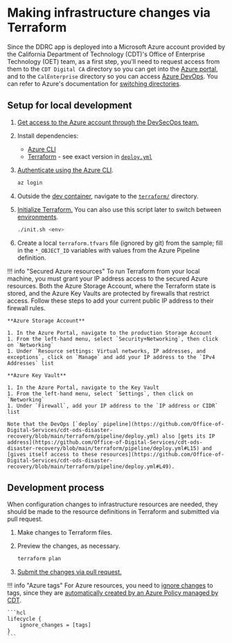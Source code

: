 # Making infrastructure changes via Terraform

Since the DDRC app is deployed into a Microsoft Azure account provided by the California Department of Technology (CDT)'s Office of Enterprise Technology (OET) team, as a first step, you'll need to request access from them to the `CDT Digital CA` directory so you can get into the [Azure portal](https://portal.azure.com), and to the `CalEnterprise` directory so you can access [Azure DevOps](https://calenterprise.visualstudio.com/CDT.ODS.DDRC). You can refer to Azure's documentation for [switching directories](https://learn.microsoft.com/en-us/azure/devtest/offer/how-to-change-directory-tenants-visual-studio-azure).

## Setup for local development

1. [Get access to the Azure account through the DevSecOps team.](../../reference/infrastructure/#getting-started)
1. Install dependencies:

   - [Azure CLI](https://docs.microsoft.com/en-us/cli/azure/install-azure-cli)
   - [Terraform](https://www.terraform.io/downloads) - see exact version in [`deploy.yml`](https://github.com/Office-of-Digital-Services/cdt-ods-disaster-recovery/blob/main/terraform/pipeline/deploy.yml)

1. [Authenticate using the Azure CLI](https://registry.terraform.io/providers/hashicorp/azurerm/latest/docs/guides/azure_cli).

   ```sh
   az login
   ```

1. Outside the [dev container](../../guides/development), navigate to the [`terraform/`](https://github.com/Office-of-Digital-Services/cdt-ods-disaster-recovery/tree/main/terraform) directory.
1. [Initialize Terraform.](https://www.terraform.io/cli/commands/init) You can also use this script later to switch between [environments](../../reference/infrastructure/#environments).

   ```sh
   ./init.sh <env>
   ```

1. Create a local `terraform.tfvars` file (ignored by git) from the sample; fill in the `*_OBJECT_ID` variables with values from the Azure Pipeline definition.

!!! info "Secured Azure resources"
    To run Terraform from your local machine, you must grant your IP address access to the secured Azure resources. Both the Azure Storage Account, where the Terraform state is stored, and the Azure Key Vaults are protected by firewalls that restrict access. Follow these steps to add your current public IP address to their firewall rules.

    **Azure Storage Account**

    1. In the Azure Portal, navigate to the production Storage Account
    1. From the left-hand menu, select `Security+Networking`, then click on `Networking`
    1. Under `Resource settings: Virtual networks, IP addresses, and exceptions`, click on `Manage` and add your IP address to the `IPv4 Addresses` list

    **Azure Key Vault**

    1. In the Azure Portal, navigate to the Key Vault
    1. From the left-hand menu, select `Settings`, then click on `Networking`
    1. Under `Firewall`, add your IP address to the `IP address or CIDR` list

    Note that the DevOps [`deploy` pipeline](https://github.com/Office-of-Digital-Services/cdt-ods-disaster-recovery/blob/main/terraform/pipeline/deploy.yml) also [gets its IP address](https://github.com/Office-of-Digital-Services/cdt-ods-disaster-recovery/blob/main/terraform/pipeline/deploy.yml#L15) and [gives itself access to these resources](https://github.com/Office-of-Digital-Services/cdt-ods-disaster-recovery/blob/main/terraform/pipeline/deploy.yml#L49).

## Development process

When configuration changes to infrastructure resources are needed, they should be made to the resource definitions in Terraform and submitted via pull request.

1. Make changes to Terraform files.
1. Preview the changes, as necessary.

   ```sh
   terraform plan
   ```

1. [Submit the changes via pull request.](../commits-branches-merging)

!!! info "Azure tags"
    For Azure resources, you need to [ignore changes](https://www.terraform.io/language/meta-arguments/lifecycle#ignore_changes) to tags, since they are [automatically created by an Azure Policy managed by CDT](https://docs.microsoft.com/en-us/azure/azure-resource-manager/management/tag-policies).

    ```hcl
    lifecycle {
        ignore_changes = [tags]
    }
    ```
